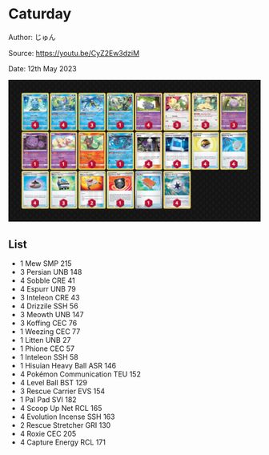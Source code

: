 # Caturday

Author: じゅん

Source: <https://youtu.be/CyZ2Ew3dziM>

Date: 12th May 2023

![decklist](../../images/SVI/Caturday/1-%20Caturday.png)

## List

* 1 Mew SMP 215
* 3 Persian UNB 148
* 4 Sobble CRE 41
* 4 Espurr UNB 79
* 3 Inteleon CRE 43
* 4 Drizzile SSH 56
* 3 Meowth UNB 147
* 3 Koffing CEC 76
* 1 Weezing CEC 77
* 1 Litten UNB 27
* 1 Phione CEC 57
* 1 Inteleon SSH 58
* 1 Hisuian Heavy Ball ASR 146
* 4 Pokémon Communication TEU 152
* 4 Level Ball BST 129
* 3 Rescue Carrier EVS 154
* 1 Pal Pad SVI 182
* 4 Scoop Up Net RCL 165
* 4 Evolution Incense SSH 163
* 2 Rescue Stretcher GRI 130
* 4 Roxie CEC 205
* 4 Capture Energy RCL 171
